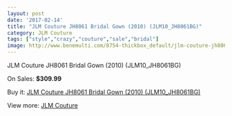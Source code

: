 ```yaml
---
layout: post
date: '2017-02-14'
title: "JLM Couture JH8061 Bridal Gown (2010) (JLM10_JH8061BG)"
category: JLM Couture
tags: ["style","crazy","couture","sale","bridal"]
image: http://www.benemulti.com/8754-thickbox_default/jlm-couture-jh8061-bridal-gown-2010-jlm10jh8061bg.jpg
---
```

JLM Couture JH8061 Bridal Gown (2010) (JLM10_JH8061BG)

On Sales: **$309.99**
<a href="https://www.benemulti.com/en/jlm-couture/3346-jlm-couture-jh8061-bridal-gown-2010-jlm10jh8061bg.html"><amp-img layout="responsive" width="600" height="600" src="//www.benemulti.com/8754-thickbox_default/jlm-couture-jh8061-bridal-gown-2010-jlm10jh8061bg.jpg" alt="JLM Couture JH8061 Bridal Gown (2010) (JLM10_JH8061BG) 0" /></a>
<a href="https://www.benemulti.com/en/jlm-couture/3346-jlm-couture-jh8061-bridal-gown-2010-jlm10jh8061bg.html"><amp-img layout="responsive" width="600" height="600" src="//www.benemulti.com/8757-thickbox_default/jlm-couture-jh8061-bridal-gown-2010-jlm10jh8061bg.jpg" alt="JLM Couture JH8061 Bridal Gown (2010) (JLM10_JH8061BG) 1" /></a>
<a href="https://www.benemulti.com/en/jlm-couture/3346-jlm-couture-jh8061-bridal-gown-2010-jlm10jh8061bg.html"><amp-img layout="responsive" width="600" height="600" src="//www.benemulti.com/8756-thickbox_default/jlm-couture-jh8061-bridal-gown-2010-jlm10jh8061bg.jpg" alt="JLM Couture JH8061 Bridal Gown (2010) (JLM10_JH8061BG) 2" /></a>
<a href="https://www.benemulti.com/en/jlm-couture/3346-jlm-couture-jh8061-bridal-gown-2010-jlm10jh8061bg.html"><amp-img layout="responsive" width="600" height="600" src="//www.benemulti.com/8755-thickbox_default/jlm-couture-jh8061-bridal-gown-2010-jlm10jh8061bg.jpg" alt="JLM Couture JH8061 Bridal Gown (2010) (JLM10_JH8061BG) 3" /></a>

Buy it: [JLM Couture JH8061 Bridal Gown (2010) (JLM10_JH8061BG)](https://www.benemulti.com/en/jlm-couture/3346-jlm-couture-jh8061-bridal-gown-2010-jlm10jh8061bg.html "JLM Couture JH8061 Bridal Gown (2010) (JLM10_JH8061BG)")

View more: [JLM Couture](https://www.benemulti.com/en/33-jlm-couture "JLM Couture")